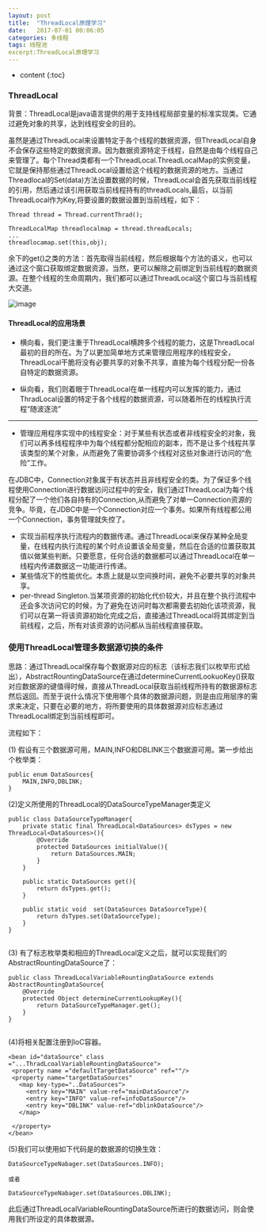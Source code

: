 ```yaml
---
layout: post
title:  "ThreadLocal原理学习"
date:   2017-07-01 00:06:05
categories: 多线程
tags: 线程池
excerpt:ThreadLocal原理学习
---
```



* content
{:toc}

###  ThreadLocal

背景：ThreadLocal是java语言提供的用于支持线程局部变量的标准实现类。它通过避免对象的共享，达到线程安全的目的。

虽然是通过ThreadLocal来设置特定于各个线程的数据资源，但ThreadLocal自身不会保存这些特定的数据资源。因为数据资源特定于线程，自然是由每个线程自己来管理了。每个Thread类都有一个ThreadLocal.ThreadLocalMap的实例变量，它就是保持那些通过ThreadLocal设置给这个线程的数据资源的地方。当通过Threadlocal的Set(data)方法设置数据的时候，ThreadLocal会首先获取当前线程的引用，然后通过该引用获取当前线程持有的threadLocals,最后，以当前ThreadLocal作为Key,将要设置的数据设置到当前线程，如下：

```
Thread thread = Thread.currentThrad();

ThreadLocalMap threadlocalmap = thread.threadLocals;
...
threadlocamap.set(this,obj);

```
余下的get()之类的方法：首先取得当前线程，然后根据每个方法的语义，也可以通过这个窗口获取绑定数据资源，当然，更可以解除之前绑定到当前线程的数据资源。在整个线程的生命周期内，我们都可以通过ThreadLocal这个窗口与当前线程大交道。

![image](http://7xpuj1.com1.z0.glb.clouddn.com/Threadlocal.png)

####  ThreadLocal的应用场景

 - 横向看，我们更注重于ThreadLocal横跨多个线程的能力，这是ThreadLocal最初的目的所在。为了以更加简单地方式来管理应用程序的线程安全，ThreadLocal干脆将没有必要共享的对象不共享，直接为每个线程分配一份各自特定的数据资源。

- 纵向看，我们则着眼于ThreadLocal在单一线程内可以发挥的能力，通过ThradLocal设置的特定于各个线程的数据资源，可以随着所在的线程执行流程“随波逐流”


---

- 管理应用程序实现中的线程安全：对于某些有状态或者非线程安全的对象，我们可以再多线程程序中为每个线程都分配相应的副本，而不是让多个线程共享该类型的某个对象，从而避免了需要协调多个线程对这些对象进行访问的“危险”工作。

在JDBC中，Connection对象属于有状态并且非线程安全的类。为了保证多个线程使用Connection进行数据访问过程中的安全，我们通过ThreadLocal为每个线程分配了一个他们各自持有的Connection,从而避免了对单一Connection资源的竞争。毕竟，在JDBC中是一个Connection对应一个事务。如果所有线程都公用一个Connection，事务管理就失控了。

- 实现当前程序执行流程内的数据传递。通过ThreadLocal来保存某种全局变量，在线程内执行流程的某个时点设置该全局变量，然后在合适的位置获取其值以做某些判断。只要愿意，任何合适的数据都可以通过ThreadLocal在单一线程内传递数据这一功能进行传递。
-  某些情况下的性能优化。本质上就是以空间换时间，避免不必要共享的对象共享。
-  per-thread Singleton.当某项资源的初始化代价较大，并且在整个执行流程中还会多次访问它的时候，为了避免在访问时每次都需要去初始化该项资源，我们可以在第一将该资源初始化完成之后，直接通过ThreadLocal将其绑定到当前线程，之后，所有对该资源的访问都从当前线程直接获取。

### 使用ThreadLocal管理多数据源切换的条件

思路：通过ThreadLocal保存每个数据源对应的标志（该标志我们以枚举形式给出），AbstractRountingDataSource在通过determineCurrentLookuoKey()获取对应数据源的键值得时候，直接从ThreadLocal获取当前线程所持有的数据源标志然后返回。而至于说什么情况下使用哪个具体的数据源问题，则是由应用层序的需求来决定，只要在必要的地方，将所要使用的具体数据源对应标志通过ThreadLocal绑定到当前线程即可。

流程如下：

(1) 假设有三个数据源可用，MAIN,INFO和DBLINK三个数据源可用。第一步给出个枚举类：
```
public enum DataSources{
    MAIN,INFO,DBLINK;
}

```
(2)定义所使用的ThreadLocal的DataSourceTypeManager类定义

```
public class DataSourceTypeManager{
    private static final ThreadLocal<DataSources> dsTypes = new ThreadLocal<DataSources>(){
        @Override
        protected DataSources initialValue(){
            return DataSources.MAIN;
        }
    }
    
    public static DataSources get(){
        return dsTypes.get();
    }
    
    public static void  set(DataSources DataSourceType){
        return dsTypes.set(DataSourceType);
    }
}


```

(3) 有了标志枚举类和相应的ThreadLocal定义之后，就可以实现我们的AbstractRountingDataSource了：

```
public class ThreadLocalVariableRountingDataSource extends AbstractRountingDataSource{
    @Override
    protected Object determineCurrentLookupKey(){
        return DataSourceTypeManager.get();
    }
}


```
(4)将相关配置注册到IoC容器。

```
<bean id="dataSource" class ="...ThradLcoalVariableRountingDataSource">
 <property name ="defaultTargetDataSource" ref=""/>
 <property name="targetDataSources"
   <map key-type="..DataSources">
     <entry key="MAIN" value-ref="mainDataSource"/>
     <entry key="INFO" value-ref=infoDataSource"/>
     <entry key="DBLINK" value-ref="dblinkDataSource"/>
   </map>

 </property>
</bean>

```
(5)我们可以使用如下代码是的数据源的切换生效：

```
DataSourceTypeNabager.set(DataSources.INFO);

或者

DataSourceTypeNabager.set(DataSources.DBLINK);

```

此后通过ThreadLocalVariableRountingDataSource所进行的数据访问，则会使用我们所设定的具体数据源。

